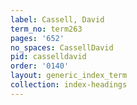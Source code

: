 ```yaml
---
label: Cassell, David
term_no: term263
pages: '652'
no_spaces: CassellDavid
pid: casselldavid
order: '0140'
layout: generic_index_term
collection: index-headings
---
```

